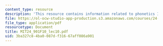 ```yaml
---
content_type: resource
description: 'This resource contains information related to phonetics III: suprasegmentals. '
file: https://ol-ocw-studio-app-production.s3.amazonaws.com/courses/24-901-language-and-its-structure-i-phonology-fall-2010/3ba327c84ba0087df31667aff086a901_MIT24_901F10_lec10.pdf
file_type: application/pdf
resourcetype: Document
title: MIT24_901F10_lec10.pdf
uid: 3ba327c8-4ba0-087d-f316-67aff086a901
---
```

